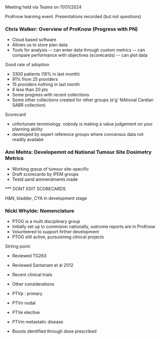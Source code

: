 Meeting held via Teams on 11/01/2024

ProKnow learning event.
Presentations recorded (but not questions)

### Chris Walker: Overview of ProKnow (Progress with PN)

- Cloud based software
- Allows us to store plan data
- Tools for analysis
-- can enter data through custom metrics
-- can compare performance with objectives (scorecards)
-- can plot data

Good rate of adoption
- 3300 patients (16% in last month)
- 91% from 25 providers
- 15 providers nothing in last month
- 8 less than 20 pts
- Some progress with recent collections
- Some other collections created for other groups (e'g' NAtional Cardian SABR collection)

Scorecard
- unfortunate terminology. nobody is making a value judgement on your planning ability
- developed by expert reference groups where concensus data not readily availabe

### Ami Mehta: Developemnt od National Tumour Site Dosimetry Metrics

- Working grpup of tumour site-specific 
- Draft scorecards by IPEM groups
- Testd aand ammendments made

 *** DONT EDIT SCORECARDS

 H&N, bladder, CYA in development stage

 ### Nicki Whylde: Nomenclature

 - PTOG is a multi disciplinary group
 - Initially set up to commision nationally, outcome reports are in ProKnow
 - Volunteered to support firther development
 - PTOG still active, pursuionmg clinical projects

 Strting point:
 - Reviewed TG263
 - Reviewed Santanam et al 2012
- Recent clinical trials
- Other considerations

- PTVp : primary
- PTVn nodal
- PTVe elective
- PTVm metastatic disease

- Boosts identified through dose prescribed



